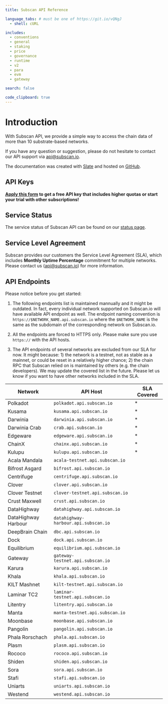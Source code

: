 ```yaml
---
title: Subscan API Reference

language_tabs: # must be one of https://git.io/vQNgJ
  - shell: cURL

includes:
  - conventions
  - general
  - staking
  - price
  - governance
  - runtime
  - v2
  - para
  - evm
  - gateway

search: false

code_clipboard: true
---
```


# Introduction

With Subscan API, we provide a simple way to access the chain data of more than 10 substrate-based networks.

If you have any question or suggestion, please do not hesitate to contact our API support via [api@subscan.io](mailto:api@subscan.io).

The documentation was created with [Slate](https://github.com/slatedocs/slate) and hosted on [GitHub](https://github.com/itering/subscan-api-docs).

## API Keys

**[Apply this form](https://docs.google.com/forms/d/e/1FAIpQLSfEDvsn-v7c5jshKFNaqBd20-SPAHLJw3Ua7IRUL8esrTgWPA/viewform) to get a free API key that includes higher quotas or start your trial with other subscriptions!**

## Service Status

The service status of Subscan API can be found on our [status page](https://subscan.statuspage.io).

## Service Level Agreement

Subscan provides our customers the Service Level Agreement (SLA), which includes **Monthly Uptime Percentage** commitment for multiple networks. Please contact us ([api@subscan.io](mailto:api@subscan.io)) for more information.

## API Endpoints

Please notice before you get started:

1. The following endpoints list is maintained mannually and it might be outdated. In fact, every individual network supported on Subscan.io will have available API endpoint as well. The endpoint naming convention is `https://$NETWORK_NAME.api.subscan.io` where the `$NETWORK_NAME` is the same as the subdomain of the corresponding network on Subscan.io.

2. All the endpoints are forced to HTTPS only. Please make sure you use `https://` with the API hosts.

3. The API endpoints of several networks are excluded from our SLA for now. It might because: 1) the network is a testnet, not as stable as a mainnet, or could be reset in a relatively higher chance; 2) the chain RPC that Subscan relied on is maintained by others (e.g. the chain developers). We may update the covered list in the future. Please let us know if you want to have other networks included in the SLA.

| Network             | API Host                             | SLA Covered |
| ------------------- | ------------------------------------ | ----------- |
| Polkadot            | `polkadot.api.subscan.io`            | *           |
| Kusama              | `kusama.api.subscan.io`              | *           |
| Darwinia            | `darwinia.api.subscan.io`            | *           |
| Darwinia Crab       | `crab.api.subscan.io`                | *           |
| Edgeware            | `edgeware.api.subscan.io`            | *           |
| ChainX              | `chainx.api.subscan.io`              | *           |
| Kulupu              | `kulupu.api.subscan.io`              | *           |
| Acala Mandala       | `acala-testnet.api.subscan.io`       |             |
| Bifrost Asgard      | `bifrost.api.subscan.io`             |             |
| Centrifuge          | `centrifuge.api.subscan.io`          |             |
| Clover              | `clover.api.subscan.io`              |             |
| Clover Testnet      | `clover-testnet.api.subscan.io`      |             |
| Crust Maxwell       | `crust.api.subscan.io`               |             |
| DataHighway         | `datahighway.api.subscan.io`         |             |
| DataHighway Harbour | `datahighway-harbour.api.subscan.io` |             |
| DeepBrain Chain     | `dbc.api.subscan.io`                 |             |
| Dock                | `dock.api.subscan.io`                |             |
| Equilibrium         | `equilibrium.api.subscan.io`         |             |
| Gateway             | `gateway-testnet.api.subscan.io`     |             |
| Karura              | `karura.api.subscan.io`              |             |
| Khala               | `khala.api.subscan.io`               |             |
| KILT Mashnet        | `kilt-testnet.api.subscan.io`        |             |
| Laminar TC2         | `laminar-testnet.api.subscan.io`     |             |
| Litentry            | `litentry.api.subscan.io`            |             |
| Manta               | `manta-testnet.api.subscan.io`       |             |
| Moonbase            | `moonbase.api.subscan.io`            |             |
| Pangolin            | `pangolin.api.subscan.io`            |             |
| Phala Rorschach     | `phala.api.subscan.io`               |             |
| Plasm               | `plasm.api.subscan.io`               |             |
| Rococo              | `rococo.api.subscan.io`              |             |
| Shiden              | `shiden.api.subscan.io`              |             |
| Sora                | `sora.api.subscan.io`                |             |
| Stafi               | `stafi.api.subscan.io`               |             |
| Uniarts             | `uniarts.api.subscan.io`             |             |
| Westend             | `westend.api.subscan.io`             |             |
